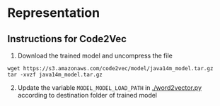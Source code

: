 # Representation
## Instructions for Code2Vec
1. Download the trained model and uncompress the file
```
wget https://s3.amazonaws.com/code2vec/model/java14m_model.tar.gz
tar -xvzf java14m_model.tar.gz
```
2. Update the variable `MODEL_MODEL_LOAD_PATH` in [./word2vector.py](https://github.com/HaoyeTianCoder/PatchSimilarity/blob/main/representation/word2vector.py) according to destination folder of trained model 
